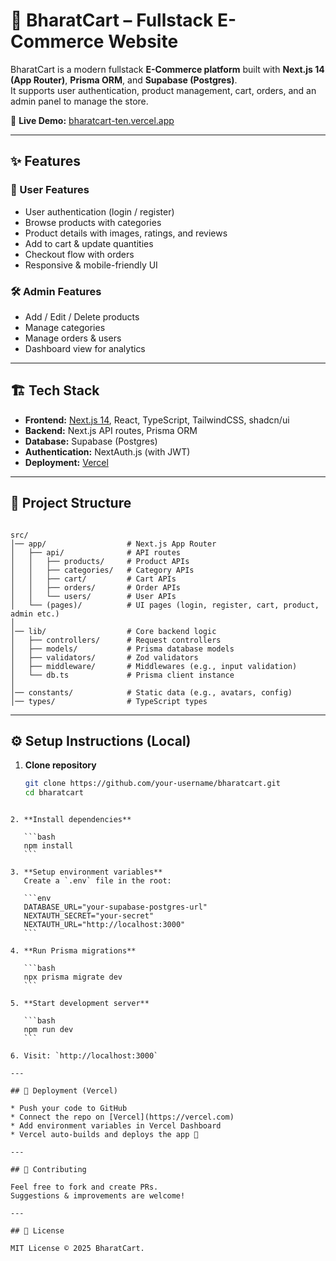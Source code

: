 
# 🛒 BharatCart – Fullstack E-Commerce Website

BharatCart is a modern fullstack **E-Commerce platform** built with **Next.js 14 (App Router)**, **Prisma ORM**, and **Supabase (Postgres)**.  
It supports user authentication, product management, cart, orders, and an admin panel to manage the store.

🚀 **Live Demo:** [bharatcart-ten.vercel.app](https://bharatcart-ten.vercel.app/)

---

## ✨ Features

### 👤 User Features
- User authentication (login / register)
- Browse products with categories
- Product details with images, ratings, and reviews
- Add to cart & update quantities
- Checkout flow with orders
- Responsive & mobile-friendly UI

### 🛠 Admin Features
- Add / Edit / Delete products
- Manage categories
- Manage orders & users
- Dashboard view for analytics

---

## 🏗 Tech Stack

- **Frontend:** [Next.js 14](https://nextjs.org/), React, TypeScript, TailwindCSS, shadcn/ui  
- **Backend:** Next.js API routes, Prisma ORM  
- **Database:** Supabase (Postgres)  
- **Authentication:** NextAuth.js (with JWT)  
- **Deployment:** [Vercel](https://vercel.com/)  

---

## 📂 Project Structure

```

src/
│── app/                  # Next.js App Router
│   ├── api/              # API routes
│   │   ├── products/     # Product APIs
│   │   ├── categories/   # Category APIs
│   │   ├── cart/         # Cart APIs
│   │   ├── orders/       # Order APIs
│   │   └── users/        # User APIs
│   └── (pages)/          # UI pages (login, register, cart, product, admin etc.)
│
│── lib/                  # Core backend logic
│   ├── controllers/      # Request controllers
│   ├── models/           # Prisma database models
│   ├── validators/       # Zod validators
│   ├── middleware/       # Middlewares (e.g., input validation)
│   └── db.ts             # Prisma client instance
│
│── constants/            # Static data (e.g., avatars, config)
│── types/                # TypeScript types

````

---

## ⚙️ Setup Instructions (Local)

1. **Clone repository**
   ```bash
   git clone https://github.com/your-username/bharatcart.git
   cd bharatcart
````

2. **Install dependencies**

   ```bash
   npm install
   ```

3. **Setup environment variables**
   Create a `.env` file in the root:

   ```env
   DATABASE_URL="your-supabase-postgres-url"
   NEXTAUTH_SECRET="your-secret"
   NEXTAUTH_URL="http://localhost:3000"
   ```

4. **Run Prisma migrations**

   ```bash
   npx prisma migrate dev
   ```

5. **Start development server**

   ```bash
   npm run dev
   ```

6. Visit: `http://localhost:3000`

---

## 🚀 Deployment (Vercel)

* Push your code to GitHub
* Connect the repo on [Vercel](https://vercel.com)
* Add environment variables in Vercel Dashboard
* Vercel auto-builds and deploys the app 🎉

---

## 🤝 Contributing

Feel free to fork and create PRs.
Suggestions & improvements are welcome!

---

## 📜 License

MIT License © 2025 BharatCart.



